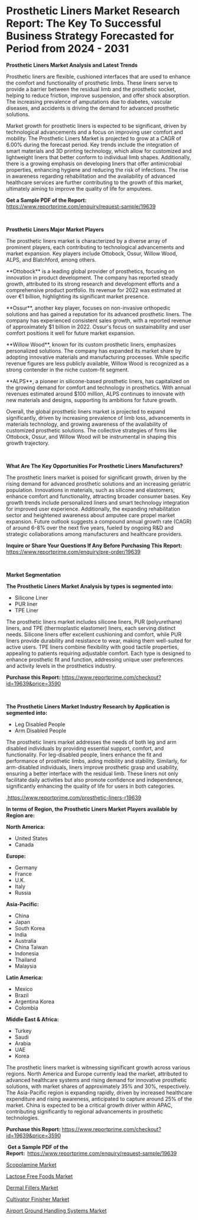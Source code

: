 <p><h1>Prosthetic Liners Market Research Report: The Key To Successful Business Strategy Forecasted for Period from 2024 - 2031</h1></p><p><strong>Prosthetic Liners Market Analysis and Latest Trends</strong></p>
<p><p>Prosthetic liners are flexible, cushioned interfaces that are used to enhance the comfort and functionality of prosthetic limbs. These liners serve to provide a barrier between the residual limb and the prosthetic socket, helping to reduce friction, improve suspension, and offer shock absorption. The increasing prevalence of amputations due to diabetes, vascular diseases, and accidents is driving the demand for advanced prosthetic solutions.</p><p>Market growth for prosthetic liners is expected to be significant, driven by technological advancements and a focus on improving user comfort and mobility. The Prosthetic Liners Market is projected to grow at a CAGR of 6.00% during the forecast period. Key trends include the integration of smart materials and 3D printing technology, which allow for customized and lightweight liners that better conform to individual limb shapes. Additionally, there is a growing emphasis on developing liners that offer antimicrobial properties, enhancing hygiene and reducing the risk of infections. The rise in awareness regarding rehabilitation and the availability of advanced healthcare services are further contributing to the growth of this market, ultimately aiming to improve the quality of life for amputees.</p></p>
<p><strong>Get a Sample PDF of the Report:&nbsp;</strong> <a href="https://www.reportprime.com/enquiry/request-sample/19639?utm_campaign=60&utm_medium=2&utm_source=Github&utm_content=ia&utm_term=02122024&utm_id=prosthetic-liners">https://www.reportprime.com/enquiry/request-sample/19639</a></p>
<p>&nbsp;</p>
<p><strong>Prosthetic Liners Major Market Players</strong></p>
<p><p>The prosthetic liners market is characterized by a diverse array of prominent players, each contributing to technological advancements and market expansion. Key players include Ottobock, Ossur, Willow Wood, ALPS, and Blatchford, among others.</p><p>**Ottobock** is a leading global provider of prosthetics, focusing on innovation in product development. The company has reported steady growth, attributed to its strong research and development efforts and a comprehensive product portfolio. Its revenue for 2022 was estimated at over €1 billion, highlighting its significant market presence.</p><p>**Ossur**, another key player, focuses on non-invasive orthopedic solutions and has gained a reputation for its advanced prosthetic liners. The company has experienced consistent sales growth, with a reported revenue of approximately $1 billion in 2022. Ossur's focus on sustainability and user comfort positions it well for future market expansion.</p><p>**Willow Wood**, known for its custom prosthetic liners, emphasizes personalized solutions. The company has expanded its market share by adopting innovative materials and manufacturing processes. While specific revenue figures are less publicly available, Willow Wood is recognized as a strong contender in the niche custom-fit segment.</p><p>**ALPS**, a pioneer in silicone-based prosthetic liners, has capitalized on the growing demand for comfort and technology in prosthetics. With annual revenues estimated around $100 million, ALPS continues to innovate with new materials and designs, supporting its ambitions for future growth.</p><p>Overall, the global prosthetic liners market is projected to expand significantly, driven by increasing prevalence of limb loss, advancements in materials technology, and growing awareness of the availability of customized prosthetic solutions. The collective strategies of firms like Ottobock, Ossur, and Willow Wood will be instrumental in shaping this growth trajectory.</p></p>
<p>&nbsp;</p>
<p><strong>What Are The Key Opportunities For Prosthetic Liners Manufacturers?</strong></p>
<p><p>The prosthetic liners market is poised for significant growth, driven by the rising demand for advanced prosthetic solutions and an increasing geriatric population. Innovations in materials, such as silicone and elastomers, enhance comfort and functionality, attracting broader consumer bases. Key growth trends include personalized liners and smart technology integration for improved user experience. Additionally, the expanding rehabilitation sector and heightened awareness about amputee care propel market expansion. Future outlook suggests a compound annual growth rate (CAGR) of around 6-8% over the next five years, fueled by ongoing R&D and strategic collaborations among manufacturers and healthcare providers.</p></p>
<p><strong>Inquire or Share Your Questions If Any Before Purchasing This Report:</strong> <a href="https://www.reportprime.com/enquiry/pre-order/19639?utm_campaign=60&utm_medium=2&utm_source=Github&utm_content=ia&utm_term=02122024&utm_id=prosthetic-liners">https://www.reportprime.com/enquiry/pre-order/19639</a></p>
<p>&nbsp;</p>
<p><strong>Market Segmentation</strong></p>
<p><strong>The Prosthetic Liners Market Analysis by types is segmented into:</strong></p>
<p><ul><li>Silicone Liner</li><li>PUR liner</li><li>TPE Liner</li></ul></p>
<p><p>The prosthetic liners market includes silicone liners, PUR (polyurethane) liners, and TPE (thermoplastic elastomer) liners, each serving distinct needs. Silicone liners offer excellent cushioning and comfort, while PUR liners provide durability and resistance to wear, making them well-suited for active users. TPE liners combine flexibility with good tactile properties, appealing to patients requiring adjustable comfort. Each type is designed to enhance prosthetic fit and function, addressing unique user preferences and activity levels in the prosthetics industry.</p></p>
<p><strong>Purchase this Report:&nbsp;</strong><a href="https://www.reportprime.com/checkout?id=19639&price=3590&utm_campaign=60&utm_medium=2&utm_source=Github&utm_content=ia&utm_term=02122024&utm_id=prosthetic-liners">https://www.reportprime.com/checkout?id=19639&price=3590</a></p>
<p>&nbsp;</p>
<p><strong>The Prosthetic Liners Market Industry Research by Application is segmented into:</strong></p>
<p><ul><li>Leg Disabled People</li><li>Arm Disabled People</li></ul></p>
<p><p>The prosthetic liners market addresses the needs of both leg and arm disabled individuals by providing essential support, comfort, and functionality. For leg-disabled people, liners enhance the fit and performance of prosthetic limbs, aiding mobility and stability. Similarly, for arm-disabled individuals, liners improve prosthetic grasp and usability, ensuring a better interface with the residual limb. These liners not only facilitate daily activities but also promote confidence and independence, significantly enhancing the quality of life for users in both categories.</p></p>
<p><a href="https://www.reportprime.com/prosthetic-liners-r19639?utm_campaign=60&utm_medium=2&utm_source=Github&utm_content=ia&utm_term=02122024&utm_id=prosthetic-liners">&nbsp;https://www.reportprime.com/prosthetic-liners-r19639</a></p>
<p><strong>In terms of Region, the Prosthetic Liners Market Players available by Region are:</strong></p>
<p>
    <p> <strong> North America: </strong>
        <ul>
            <li>United States</li>
            <li>Canada</li>
        </ul>
        </p> 
    <p> <strong> Europe: </strong>
        <ul>
            <li>Germany</li>
            <li>France</li>
            <li>U.K.</li>
            <li>Italy</li>
            <li>Russia</li>
        </ul>
        </p> 
    <p> <strong> Asia-Pacific: </strong>
        <ul>
            <li>China</li>
            <li>Japan</li>
            <li>South Korea</li>
            <li>India</li>
            <li>Australia</li>
            <li>China Taiwan</li>
            <li>Indonesia</li>
            <li>Thailand</li>
            <li>Malaysia</li>
        </ul>
        </p> 
    <p> <strong> Latin America: </strong>
        <ul>
            <li>Mexico</li>
            <li>Brazil</li>
            <li>Argentina Korea</li>
            <li>Colombia</li>
        </ul>
        </p> 
    <p> <strong> Middle East & Africa: </strong>
        <ul>
            <li>Turkey</li>
            <li>Saudi</li>
            <li>Arabia</li>
            <li>UAE</li>
            <li>Korea</li>
        </ul>
    </p>
    </p>
<p><p>The prosthetic liners market is witnessing significant growth across various regions. North America and Europe currently lead the market, attributed to advanced healthcare systems and rising demand for innovative prosthetic solutions, with market shares of approximately 35% and 30%, respectively. The Asia-Pacific region is expanding rapidly, driven by increased healthcare expenditure and rising awareness, anticipated to capture around 25% of the market. China is expected to be a critical growth driver within APAC, contributing significantly to regional advancements in prosthetic technologies.</p></p>
<p><strong>Purchase this Report: </strong><a href="https://www.reportprime.com/checkout?id=19639&price=3590&utm_campaign=60&utm_medium=2&utm_source=Github&utm_content=ia&utm_term=02122024&utm_id=prosthetic-liners">https://www.reportprime.com/checkout?id=19639&price=3590</a></p>
<p>&nbsp;<strong>Get a Sample PDF of the Report:&nbsp;&nbsp;</strong><a href="https://www.reportprime.com/enquiry/request-sample/19639?utm_campaign=60&utm_medium=2&utm_source=Github&utm_content=ia&utm_term=02122024&utm_id=prosthetic-liners">https://www.reportprime.com/enquiry/request-sample/19639</a></p>
<p><strong></strong></p>
<p><p><a href="https://github.com/FahadAhmed223/Market-Research-Report-List-1/blob/main/scopolamine-market.md?utm_campaign=60&utm_medium=2&utm_source=Github&utm_content=ia&utm_term=02122024&utm_id=prosthetic-liners">Scopolamine Market</a></p><p><a href="https://www.linkedin.com/pulse/future-revenue-demand-forecast-lactose-free-foods-industry-84-gdtef?utm_campaign=60&utm_medium=2&utm_source=Github&utm_content=ia&utm_term=02122024&utm_id=prosthetic-liners">Lactose Free Foods Market</a></p><p><a href="https://github.com/NargisHussain432/Market-Research-Report-List-1/blob/main/dermal-fillers-market.md?utm_campaign=60&utm_medium=2&utm_source=Github&utm_content=ia&utm_term=02122024&utm_id=prosthetic-liners">Dermal Fillers Market</a></p><p><a href="https://issuu.com/reportprime-2/docs/cultivator-finisher-market-size-2030.pptx?utm_campaign=60&utm_medium=2&utm_source=Github&utm_content=ia&utm_term=02122024&utm_id=prosthetic-liners">Cultivator Finisher Market</a></p><p><a href="https://www.linkedin.com/pulse/revenue-forecast-airport-ground-handling-systems-industry-116-jjh8e?utm_campaign=60&utm_medium=2&utm_source=Github&utm_content=ia&utm_term=02122024&utm_id=prosthetic-liners">Airport Ground Handling Systems Market</a></p></p>